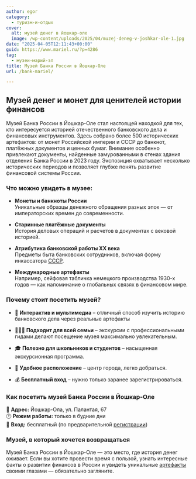 ```yaml
---
author: egor
category:
  - туризм-и-отдых
cover:
  alt: музей денег в йошкар-оле
  image: /wp-content/uploads/2025/04/muzej-deneg-v-joshkar-ole-1.jpg
date: "2025-04-05T12:11:43+00:00"
guid: https://www.mariel.ru/?p=4286
tag:
  - музеи-марий-эл
title: Музей Банка России в Йошкар-Оле
url: /bank-mariel/

---
```

## Музей денег и монет для ценителей истории финансов

Музей Банка России в Йошкар-Оле стал настоящей находкой для тех, кто интересуется историей отечественного банковского дела и финансовых инструментов. Здесь собрано более 500 исторических артефактов: от монет Российской империи и СССР до банкнот, платёжных документов и ценных бумаг. Внимание особенно привлекают документы, найденные замурованными в стенах здания отделения Банка России в 2023 году. Экспозиция охватывает несколько исторических периодов и позволяет глубже понять развитие финансовой системы России.

### Что можно увидеть в музее:

- **Монеты и банкноты России**  
Уникальные образцы денежного обращения разных эпох — от императорских времен до современности.

- **Старинные платёжные документы**  
История деловых операций и расчетов в документах с вековой историей.

- **Атрибутика банковской работы XX века**  
Предметы быта банковских сотрудников, включая форму инкассатора [СССР](/kafe-sssr/).

- **Международные артефакты**  
Например, сейфовая табличка немецкого производства 1930-х годов — как напоминание о глобальных связях в финансовом мире.

### Почему стоит посетить музей?

- 🧠 **Интерактив и мультимедиа** – отличный способ изучить историю банковского дела через реальные артефакты

- 👨‍👩‍👧 **Подходит для всей семьи** – экскурсии с профессиональными гидами делают посещение музея максимально увлекательным.

- 🎓 **Полезно для школьников и студентов** – насыщенная экскурсионная программа.

- 📍 **Удобное расположение** – центр города, легко добраться.

- 💰 **Бесплатный вход** – нужно только заранее зарегистрироваться.

### Как посетить музей Банка России в Йошкар-Оле

📍 **Адрес:** Йошкар-Ола, ул. Палантая, 67  
🕐 **Режим работы:** только в будние дни  
💸 **Вход:** бесплатный (по предварительной [регистрации](http://museum.cbr.ru/branches/yoshkar-ola))

### Музей, в который хочется возвращаться

Музей Банка России в Йошкар-Оле — это место, где история денег оживает. Если вы хотите провести время с пользой, узнать интересные факты о развитии финансов в России и увидеть уникальные [артефакты](/panno-lyubimomu-vozhdyu/) своими глазами — обязательно загляните.
